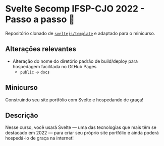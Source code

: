 # Svelte Secomp IFSP-CJO 2022 - Passo a passo 👣

Repositório clonado de [`sveltejs/template`](https://github.com/sveltejs/template) e adaptado para o minicurso.

## Alterações relevantes
- Alteração do nome do diretório padrão de build/deploy para hospedagem facilitada no GitHub Pages
  - `public` → `docs`

## Minicurso
Construindo seu site portfólio com Svelte e hospedando de graça!

## Descrição
Nesse curso, você usará Svelte — uma das tecnologias que mais têm se destacado em 2022 — para criar seu próprio site portfólio e ainda poderá hospedá-lo de graça na internet!
